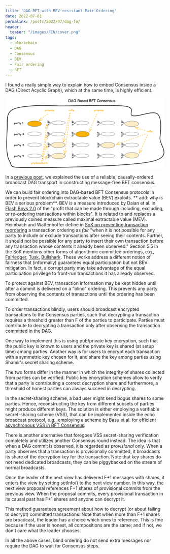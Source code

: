 ```yaml
---
title: 'DAG-BFT with BEV-resistant Fair-Ordering'
date: 2022-07-01
permalink: /posts/2022/07/dag-fo/
header: 
  teaser: "/images/FIN/cover.png"
tags:
  - blockchain
  - DAG
  - Consensus
  - BEV
  - Fair ordering
  - BFT
---
```


I found a really simple way to explain how to embed Consensus inside a DAG (Direct Acyclic Graph),
which at the same time, is highly efficient.

<img src="/images/FIN/cover.png" width="600"  class="center"  />

In a [previous post](..), we explained the use of a reliable, causally-ordered broadcast DAG transport 
in constructing message-free BFT consensus.

We can build fair ordering into DAG-based BFT Consensus protocols
in order to prevent blockchain extractable value (BEV) exploits.
** add: why is BEV a serious problem**.
BEV is a measure introduced by Daian et al. in
[Flash Boys 2.0](https://ieeexplore.ieee.org/document/9152675)
of the "profit that can be made through including, excluding, or re-ordering transactions within blocks". 
It is related to and replaces a previously coined measure called maximal extractable value (MEV).
Heimbach and Wattenhoffer define 
in [SoK on preventing transaction reordering](https://arxiv.org/pdf/2203.11520.pdf)
a transaction ordering as _fair_ "when it is not possible
for any party to include or exclude transactions after seeing their
contents. Further, it should not be possible for any party to insert
their own transaction before any transaction whose contents it
already been observed." 
Section 5.5 in the SoK mentions other forms of algorithmic committee orderings, e.g., 
[Fairledger](),
[Tusk](),
[Bullshark](). 
These works address a different notion of fairness that (informally) guarantees equal participation but not BEV mitigation. 
In fact, a corrupt party may take advantage of the equal participation privilege to front-run transactions it has already observed.

To protect against BEV, transaction information may be kept hidden until after a commit is delivered on a "blind" ordering. 
This prevents any party from observing the contents of transactions until the ordering has been committed.

To order transactions blindly, 
users should broadcast encrypted transactions to the Consensus parties, 
such that decrypting a transaction requires a threshold greater than F of the parties to participate. 
Parties must contribute to decrypting a transaction only after observing the transaction committed in the DAG.

One way to implement this is using pub/private key encryption, 
such that the public key is known to users and the private key is shared (at setup time) among parties.
Another way is for users to encrypt each transaction with a symmetric key chosen for it, 
and share the key among parties using Shamir's secret sharing scheme.

The two forms differ in the manner in which the integrity of shares collected from parties can be verified.
Public key encryption schemes allow to verify that a party is contributing a correct decryption share and furthermore, 
a threshold of honest parties can always succeed in decrypting. 

In the secret-sharing scheme,
a bad user might send bogus shares to some parties.
Hence, reconstructing the key from different subsets of parties might produce different keys. 
The solution is either employing a verifiable secret-sharing scheme (VSS),
that can be implemented inside the echo broadcast protocol, e.g., 
employing a scheme by Basu et al. for efficient
[asynchronous VSS in BFT Consensus](https://dahliamalkhi.github.io/files/T3P-CCS19.pdf).

There is another alternative that foregoes VSS secret-sharing verification completely and utilizes another Consensus round instead. 
The idea is that when a DAG commit is observed, it is regarded as _provisional_ only. 
When a party observes that a transaction is provisionally committed, it broadcasts
its share of the decryption key for the transaction.
Note that key shares do not need dedicated broadcasts, they can be piggybacked on the stream of normal broadcasts. 

Once the leader of the next view has delivered F+1 messages with shares, it
enters the view by setting setInfo() to the next view number.
In this way, the next view proposal references F+1 shares of provisional commits from the previous view.
When the proposal commits,
every provisional transaction in its causal past has F+1 shares and
anyone can decrypt it.

This method guarantees agreement about how to decrypt (or about failing to decrypt) committed transactions.
Note that when more than F+1 shares are broadcast, the leader has a choice which ones to reference. 
This is fine because if the user is honest, all compositions are the same; and if not, we don't care what the leader chooses.


In all the above cases, blind ordering do not send extra messages nor require the DAG to wait for Consensus steps. 

